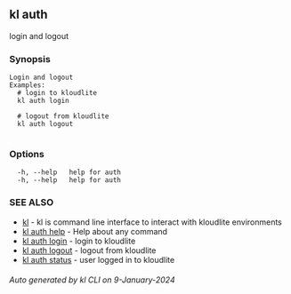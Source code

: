 ## kl auth

login and logout

### Synopsis

```
Login and logout
Examples:
  # login to kloudlite
  kl auth login

  # logout from kloudlite
  kl auth logout
	
```

### Options

```
  -h, --help   help for auth
  -h, --help   help for auth
```

### SEE ALSO

* [kl](kl.md)  - kl is command line interface to interact with kloudlite environments
* [kl auth help](kl_auth_help.md)  - Help about any command
* [kl auth login](kl_auth_login.md)  - login to kloudlite
* [kl auth logout](kl_auth_logout.md)  - logout from kloudlite
* [kl auth status](kl_auth_status.md)  - user logged in to kloudlite

###### Auto generated by kl CLI on 9-January-2024
